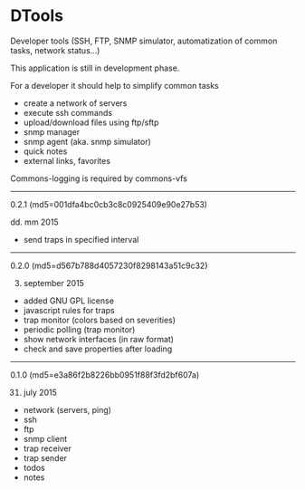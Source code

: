 # DTools
Developer tools (SSH, FTP, SNMP simulator, automatization of common tasks, network status...)

This application is still in development phase.

For a developer it should help to simplify common tasks
- create a network of servers
- execute ssh commands
- upload/download files using ftp/sftp
- snmp manager
- snmp agent (aka. snmp simulator)
- quick notes
- external links, favorites



Commons-logging is required by commons-vfs

-----------------------------------------------------------

0.2.1 (md5=001dfa4bc0cb3c8c0925409e90e27b53)

dd. mm 2015

- send traps in specified interval

-----------------------------------------------------------

0.2.0 (md5=d567b788d4057230f8298143a51c9c32)

03. september 2015

- added GNU GPL license
- javascript rules for traps
- trap monitor (colors based on severities)
- periodic polling (trap monitor)
- show network interfaces (in raw format)
- check and save properties after loading

-----------------------------------------------------------

0.1.0 (md5=e3a86f2b8226bb0951f88f3fd2bf607a)

31. july 2015

- network (servers, ping)
- ssh
- ftp
- snmp client
- trap receiver
- trap sender
- todos
- notes


